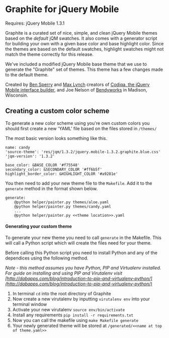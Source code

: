 Graphite for jQuery Mobile
===========

Requires: jQuery Mobile 1.3.1

Graphite is a curated set of nice, simple, and clean jQuery Mobile themes based on the _default_ jQM swatches. It also comes with a generator script for building your own with a given base color and base highlight color. Since the themes are based on the default swatches, highlight swatches might not match the theme correctly for this release.

We've included a modified jQuery Mobile base theme that we use to generate the "Graphite" set of themes. This theme has a few changes made to the default theme.

Created by [Ben Sperry](http://bensperry.com/) and [Max Lynch](http://maxlynch.com/) creators of [Codiqa, the jQuery Mobile interface builder](http://codiqa.com/), and Joe Nelson of [Bendyworks](http://bendyworks.com/) in Madison, Wisconsin.


## Creating a custom color scheme


To generate a new color scheme using you're own custom colors you should first create a new 'YAML' file based on the files stored in `/themes/`

The most basic version looks something like this.

	name: candy
	'source-theme': 'res/jqm/1.3.2/jquery.mobile-1.3.2.graphite.blue.css'
	'jqm-version': '1.3.2'

	base_color: &BASE_COLOR '#f75548'
	secondary_color: &SECONDARY_COLOR '#ff6b5f'
	highlight_border_color: &HIGHLIGHT_COLOR '#a9281e'
	
You then need to add your new theme file to the `Makefile`. Add it to the `generate` method in the format shown below.

	generate:
		@python helper/painter.py themes/aloe.yaml
		@python helper/painter.py themes/candy.yaml
		...
		@python helper/painter.py <<theme location>>.yaml

#### Generating your custom theme

To generate your new theme you need to call `generate` in the Makefile. This will call a Python script which will create the files need for your theme.

Before calling this Python script you need to install Python and any of the dependices using the following method.

*Note - this method assumes you have Python, PIP and  Virtualenv installed. For guide on installing and using PIP and Virutalenv visit [http://dabapps.com/blog/introduction-to-pip-and-virtualenv-python/](http://dabapps.com/blog/introduction-to-pip-and-virtualenv-python/)*

1. In terminal `cd` into the root directory of Graphite
2. Now create a new virutalenv by inputting `virutalenv env` into your terminal window
3. Activate your new virutalenv `source env/bin/activate`
4. Install any requirements `pip install -r requirements.txt`
5. Now you can call the makefile using `make Makefile generate`
6. Your newly generated theme will be stored at `/generated/<<name at top of theme.yaml>>`

